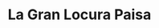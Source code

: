 ---
title: "La Gran Locura Paisa"
url: /socorro/la-gran-locura-paisa/
shop: tienda de variedades
---
